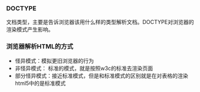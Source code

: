 ### DOCTYPE
文档类型，主要是告诉浏览器该用什么样的类型解析文档。DOCTYPE对浏览器的渲染模式产生影响。
### 浏览器解析HTML的方式
- 怪异模式：模拟更旧浏览器的行为
- 非怪异模式： 标准的模式，就是按照w3c的标准去渲染页面
- 部分怪异模式：接近标准模式，但是和标准模式的区别就是在对表格的渲染
html5中的<DOCTYPE html>是标准模式
